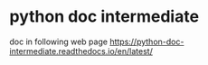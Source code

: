 # python doc intermediate
 doc in following web page
https://python-doc-intermediate.readthedocs.io/en/latest/
